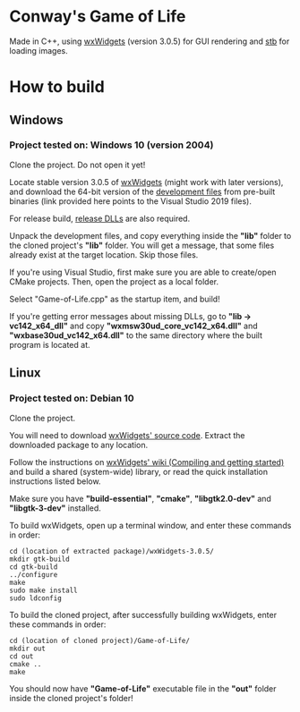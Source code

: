 # Conway's Game of Life

Made in C++, using [wxWidgets](https://www.wxwidgets.org/) (version 3.0.5) for GUI rendering and [stb](https://github.com/nothings/stb) for loading images.

# How to build

## Windows

### Project tested on: Windows 10 (version 2004)

Clone the project. Do not open it yet!

Locate stable version 3.0.5 of [wxWidgets](https://www.wxwidgets.org/downloads/) (might work with later versions), and download the 64-bit version of the [development files](https://github.com/wxWidgets/wxWidgets/releases/download/v3.0.5/wxMSW-3.0.5_vc142_x64_Dev.7z) from pre-built binaries (link provided here points to the Visual Studio 2019 files).

For release build, [release DLLs](https://github.com/wxWidgets/wxWidgets/releases/download/v3.0.5/wxMSW-3.0.5_vc142_x64_ReleaseDLL.7z) are also required.

Unpack the development files, and copy everything inside the **"lib"** folder to the cloned project's **"lib"** folder. You will get a message, that some files already exist at the target location. Skip those files.

If you're using Visual Studio, first make sure you are able to create/open CMake projects. Then, open the project as a local folder.

Select "Game-of-Life.cpp" as the startup item, and build!

If you're getting error messages about missing DLLs, go to **"lib -> vc142_x64_dll"** and copy **"wxmsw30ud_core_vc142_x64.dll"** and **"wxbase30ud_vc142_x64.dll"** to the same directory where the built program is located at.

## Linux

### Project tested on: Debian 10

Clone the project.

You will need to download [wxWidgets' source code](https://github.com/wxWidgets/wxWidgets/releases/download/v3.0.5/wxWidgets-3.0.5.tar.bz2). Extract the downloaded package to any location.

Follow the instructions on [wxWidgets' wiki (Compiling and getting started)](https://wiki.wxwidgets.org/Compiling_and_getting_started) and build a shared (system-wide) library, or read the quick installation instructions listed below.

Make sure you have **"build-essential"**, **"cmake"**, **"libgtk2.0-dev"** and **"libgtk-3-dev"** installed.

To build wxWidgets, open up a terminal window, and enter these commands in order:

```
cd (location of extracted package)/wxWidgets-3.0.5/
mkdir gtk-build
cd gtk-build
../configure
make
sudo make install
sudo ldconfig
```

To build the cloned project, after successfully building wxWidgets, enter these commands in order:

```
cd (location of cloned project)/Game-of-Life/
mkdir out
cd out
cmake ..
make
```

You should now have **"Game-of-Life"** executable file in the **"out"** folder inside the cloned project's folder!

